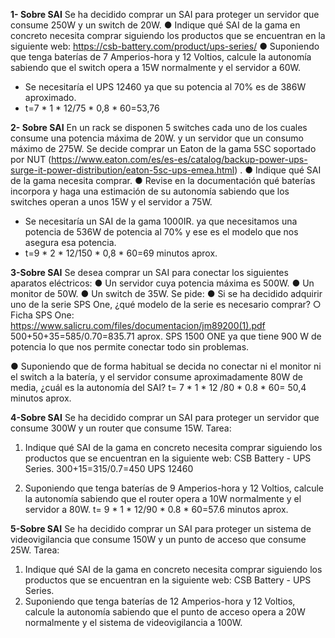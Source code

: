 **1- Sobre SAI**
Se ha decidido comprar un SAI para proteger un servidor que consume 250W y un switch
de 20W.
● Indique qué SAI de la gama en concreto necesita comprar siguiendo los productos
que se encuentran en la siguiente web: https://csb-battery.com/product/ups-series/
● Suponiendo que tenga baterías de 7 Amperios-hora y 12 Voltios, calcule la
autonomía sabiendo que el switch opera a 15W normalmente y el servidor a 60W.
- Se necesitaría el UPS 12460 ya que su potencia al 70% es de 386W aproximado.
- t=7 * 1 * 12/75 * 0,8 * 60=53,76

**2- Sobre SAI**
En un rack se disponen 5 switches cada uno de los cuales consume una potencia máxima
de 20W. y un servidor que un consumo máximo de 275W. Se decide comprar un Eaton de la
gama 5SC soportado por NUT
(https://www.eaton.com/es/es-es/catalog/backup-power-ups-surge-it-power-distribution/eaton-5sc-ups-emea.html) .
● Indique qué SAI de la gama necesita comprar.
● Revise en la documentación qué baterías incorpora y haga una estimación de su
autonomía sabiendo que los switches operan a unos 15W y el servidor a 75W.
- Se necesitaría un SAI de la gama 1000IR. ya que necesitamos una potencia de 536W de potencia al 70% y ese es el modelo que nos asegura esa potencia.
- t=9 * 2 * 12/150 * 0,8 * 60=69 minutos aprox.

**3-Sobre SAI**
Se desea comprar un SAI para conectar los siguientes aparatos eléctricos:
● Un servidor cuya potencia máxima es 500W.
● Un monitor de 50W.
● Un switch de 35W.
Se pide:
● Si se ha decidido adquirir uno de la serie SPS One, ¿qué modelo de la serie es
necesario comprar? ○ Ficha SPS One: https://www.salicru.com/files/documentacion/jm89200(1).pdf
500+50+35=585/0.70=835.71 aprox.
SPS 1500 ONE ya que tiene 900 W de potencia lo que nos permite conectar todo sin problemas.

● Suponiendo que de forma habitual se decida no conectar ni el monitor ni el switch a la batería, y el servidor consume aproximadamente 80W de media, ¿cuál es la autonomía del SAI?
 t= 7 * 1 * 12 /80 * 0.8 * 60= 50,4 minutos aprox.


**4-Sobre SAI**
Se ha decidido comprar un SAI para proteger un servidor que consume 300W y un router que consume 15W.
Tarea:
1. Indique qué SAI de la gama en concreto necesita comprar siguiendo los productos que se encuentran en la siguiente web: CSB Battery - UPS Series.
300+15=315/0.7=450
UPS 12460

2. Suponiendo que tenga baterías de 9 Amperios-hora y 12 Voltios, calcule la autonomía sabiendo que el router opera a 10W normalmente y el servidor a 80W.
t= 9 * 1 * 12/90 * 0.8 * 60=57.6 minutos aprox.



**5-Sobre SAI**
Se ha decidido comprar un SAI para proteger un sistema de videovigilancia que consume 150W y un punto de acceso que consume 25W.
Tarea:
1. Indique qué SAI de la gama en concreto necesita comprar siguiendo los productos que se encuentran en la siguiente web: CSB Battery - UPS Series.
2. Suponiendo que tenga baterías de 12 Amperios-hora y 12 Voltios, calcule la autonomía sabiendo que el punto de acceso opera a 20W normalmente y el sistema
de videovigilancia a 100W.